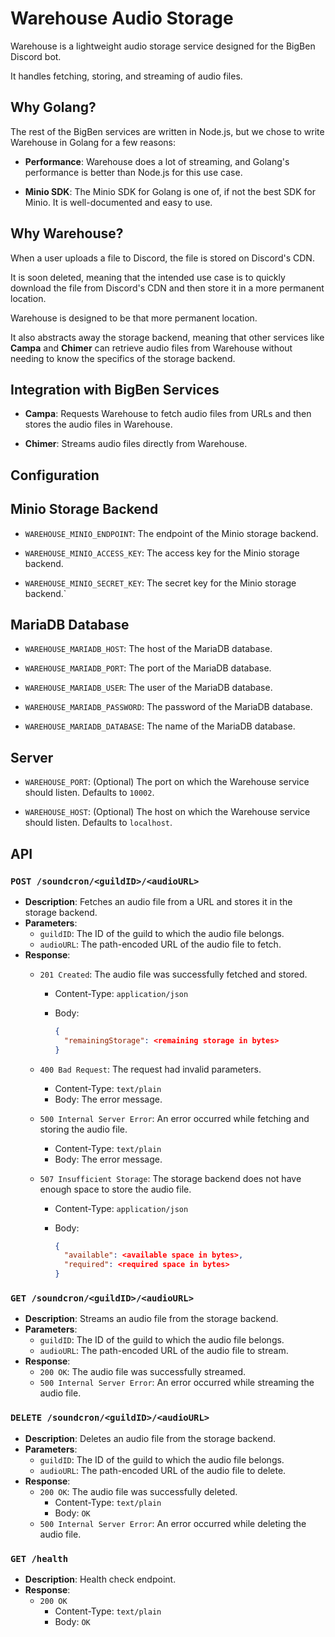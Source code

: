 # Warehouse Audio Storage

Warehouse is a lightweight audio storage service designed for the BigBen Discord bot.

It handles fetching, storing, and streaming of audio files.

## Why Golang?

The rest of the BigBen services are written in Node.js, but we chose to write Warehouse in Golang for a few reasons:

- **Performance**: Warehouse does a lot of streaming, and Golang's performance is better than Node.js for this use case.

- **Minio SDK**: The Minio SDK for Golang is one of, if not the best SDK for Minio. It is well-documented and easy to use.

## Why Warehouse?

When a user uploads a file to Discord, the file is stored on Discord's CDN.

It is soon deleted, meaning that the intended use case is to quickly download the file from Discord's CDN and then store it in a more permanent location.

Warehouse is designed to be that more permanent location.

It also abstracts away the storage backend, meaning that other services like **Campa** and **Chimer** can retrieve audio files from Warehouse without needing to know the specifics of the storage backend.

## Integration with BigBen Services

- **Campa**: Requests Warehouse to fetch audio files from URLs and then stores the audio files in Warehouse.

- **Chimer**: Streams audio files directly from Warehouse.

## Configuration

## Minio Storage Backend

- `WAREHOUSE_MINIO_ENDPOINT`: The endpoint of the Minio storage backend.

- `WAREHOUSE_MINIO_ACCESS_KEY`: The access key for the Minio storage backend.

- `WAREHOUSE_MINIO_SECRET_KEY`: The secret key for the Minio storage backend.`

## MariaDB Database

- `WAREHOUSE_MARIADB_HOST`: The host of the MariaDB database.

- `WAREHOUSE_MARIADB_PORT`: The port of the MariaDB database.

- `WAREHOUSE_MARIADB_USER`: The user of the MariaDB database.

- `WAREHOUSE_MARIADB_PASSWORD`: The password of the MariaDB database.

- `WAREHOUSE_MARIADB_DATABASE`: The name of the MariaDB database.

## Server

- `WAREHOUSE_PORT`: (Optional) The port on which the Warehouse service should listen. Defaults to `10002`.

- `WAREHOUSE_HOST`: (Optional) The host on which the Warehouse service should listen. Defaults to `localhost`.

## API

### `POST /soundcron/<guildID>/<audioURL>`

- **Description**: Fetches an audio file from a URL and stores it in the storage backend.
- **Parameters**:
  - `guildID`: The ID of the guild to which the audio file belongs.
  - `audioURL`: The path-encoded URL of the audio file to fetch.
- **Response**:
  - `201 Created`: The audio file was successfully fetched and stored.
    - Content-Type: `application/json`
    - Body:

      ```json
      {
        "remainingStorage": <remaining storage in bytes>
      }
      ```

  - `400 Bad Request`: The request had invalid parameters.
    - Content-Type: `text/plain`
    - Body: The error message.

  - `500 Internal Server Error`: An error occurred while fetching and storing the audio file.
    - Content-Type: `text/plain`
    - Body: The error message.

  - `507 Insufficient Storage`: The storage backend does not have enough space to store the audio file.
    - Content-Type: `application/json`
    - Body:

      ```json
      {
        "available": <available space in bytes>,
        "required": <required space in bytes>
      }
      ```

### `GET /soundcron/<guildID>/<audioURL>`

- **Description**: Streams an audio file from the storage backend.
- **Parameters**:
  - `guildID`: The ID of the guild to which the audio file belongs.
  - `audioURL`: The path-encoded URL of the audio file to stream.
- **Response**:
  - `200 OK`: The audio file was successfully streamed.
  - `500 Internal Server Error`: An error occurred while streaming the audio file.

### `DELETE /soundcron/<guildID>/<audioURL>`

- **Description**: Deletes an audio file from the storage backend.
- **Parameters**:
  - `guildID`: The ID of the guild to which the audio file belongs.
  - `audioURL`: The path-encoded URL of the audio file to delete.
- **Response**:
  - `200 OK`: The audio file was successfully deleted.
    - Content-Type: `text/plain`
    - Body: `OK`
  - `500 Internal Server Error`: An error occurred while deleting the audio file.

### `GET /health`

- **Description**: Health check endpoint.
- **Response**:
  - `200 OK`
    - Content-Type: `text/plain`
    - Body: `OK`
